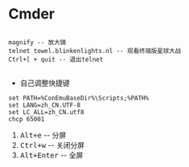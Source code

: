 # Cmder

##

```jilu
magnify -- 放大镜
telnet towel.blinkenlights.nl -- 观看终端版星球大战
Ctrl+[ + quit -- 退出telnet

```

##

* 自己调整快捷键

```Setting
set PATH=%ConEmuBaseDir%\Scripts;%PATH%
set LANG=zh_CN.UTF-8
set LC_ALL=zh_CN.utf8
chcp 65001
```

1. <kbd>Alt+e</kbd> -- 分屏
2. <kbd>Ctrl+w</kbd> -- 关闭分屏
3. <kbd>Alt+Enter</kbd> -- 全屏